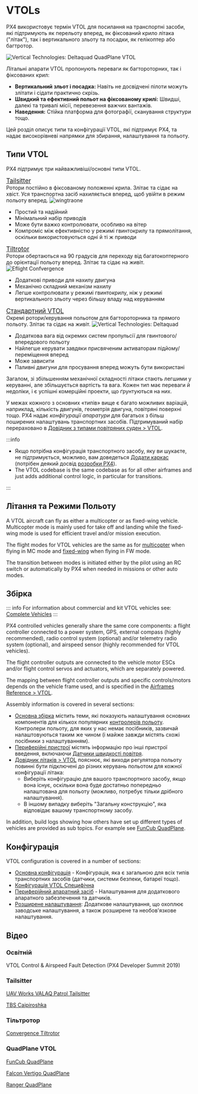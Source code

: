 # VTOLs

PX4 використовує термін VTOL для посилання на транспортні засоби, які підтримують як перельоту вперед, як фіксований крило літака ("літак"), так і вертикального зльоту та посадки, як гелікоптер або багтротор.

![Vertical Technologies: Deltaquad QuadPlane VTOL](../../assets/airframes/vtol/vertical_technologies_deltaquad/hero.jpg)

Літальні апарати VTOL пропонують переваги як багтороторних, так і фіксованих крил:

- **Вертикальний зльот і посадка:** Навіть не досвідчені пілоти можуть злітати і сідати практично скрізь.
- **Швидкий та ефективний польот на фіксованому крилі:** Швидші, далекі та тривалі місії, перевезення важчих вантажів.
- **Наведення:** Стійка платформа для фотографії, сканування структури тощо.

Цей розділ описує типи та конфігурації VTOL, які підтримує PX4, та надає високорівневі напрямки для збирання, налаштування та польоту.

## Типи VTOL

PX4 підтримує три найважливіші/основні типи VTOL.

<div class="grid_wrapper three_column">
  <div class="grid_item">
    <div class="grid_item_heading"><a href="tailsitter.html" title="Tailsitter"><big>Tailsitter</big></a></div>
    <div class="grid_text">
    Ротори постійно в фіксованому положенні крила.
    Злітає та сідає на хвіст. Уся транспортна засіб нахиляється вперед, щоб увійти в режим польоту вперед.
    <img src="../../assets/airframes/vtol/wingtraone/hero.jpg" title="wingtraone" />
    <ul>
      <li>Простий та надійний</li>
      <li>Мінімальний набір приводів</li>
      <li>Може бути важко контролювати, особливо на вітер</li>
      <li>Компроміс між ефективністю у режимі гвинтокрилу та прямолітання, оскільки використовуються одні й ті ж приводи</li>
    </ul>
    </div>
  </div>
<div class="grid_item">
  <div class="grid_item_heading"><a href="tiltrotor.html" title="Tiltrotor"><big>Tiltrotor</big></a></div>
  Ротори обертаються на 90 градусів для переходу від багатокоптерного до орієнтації польоту вперед.
  Злітає та сідає на живіт.
  <div class="grid_text">
  <img src="../../assets/airframes/vtol/eflite_convergence_pixfalcon/hero.jpg" title="Eflight Confvergence" />
  <ul>
    <li>Додаткові приводи для нахилу двигуна</li>
    <li>Механічно складний механізм нахилу</li>
    <li>Легше контролювати у режимі гвинтокрилу, ніж у режимі вертикального зльоту через більшу владу над керуванням</li>
  </ul>
  </div>
</div>
<div class="grid_item">
  <div class="grid_item_heading"><a href="standardvtol.html" title="Standard VTOL"><big>Стандартний VTOL</big></a></div>
  <div class="grid_text">
  Окремі ротори/керування польотом для багтороторника та прямого польоту. Злітає та сідає на живіт.
  <img src="../../assets/airframes/vtol/vertical_technologies_deltaquad/hero_small.png" title="Vertical Technologies: Deltaquad" />
  <ul>
    <li>Додаткова вага від окремих систем пропульсії для гвинтового/впередового польоту</li>
    <li>Найлегше керувати завдяки присвяченим активаторам підйому/переміщення вперед</li>
    <li>Може зависити</li>
    <li>Паливні двигуни для просування вперед можуть бути використані</li>
  </ul>
  </div>
 </div>
</div>

Загалом, зі збільшенням механічної складності літаки стають легшими у керуванні, але збільшується вартість та вага. Кожен тип має переваги й недоліки, і є успішні комерційні проекти, що ґрунтуються на них.

У межах кожного з основних «типів» вище є багато можливих варіацій, наприклад, кількість двигунів, геометрія двигуна, повітряні поверхні тощо. PX4 надає _конфігурації апаратури_ для багатьох з більш поширених налаштувань транспортних засобів. Підтримуваний набір перераховано в [Довідник з типами повітряних суден > VTOL](../airframes/airframe_reference.md#vtol).

:::info

- Якщо потрібна конфігурація транспортного засобу, яку ви шукаєте, не підтримується, можливо, вам доведеться [Додати каркас](../dev_airframes/adding_a_new_frame.md) (потрібен деякий досвід [розробки PX4](../development/development.md)).
- The VTOL codebase is the same codebase as for all other airframes and just adds additional control logic, in particular for transitions.

:::

## Літання та Режими Польоту

A VTOL aircraft can fly as either a multicopter or as fixed-wing vehicle. Multicopter mode is mainly used for take off and landing while the fixed-wing mode is used for efficient travel and/or mission execution.

The flight modes for VTOL vehicles are the same as for [multicopter](../flight_modes_mc/index.md) when flying in MC mode and [fixed-wing](../flight_modes_fw/index.md) when flying in FW mode.

The transition between modes is initiated either by the pilot using an RC switch or automatically by PX4 when needed in missions or other auto modes.

## Збірка

::: info For information about commercial and kit VTOL vehicles see: [Complete Vehicles](../complete_vehicles/index.md) :::

PX4 controlled vehicles generally share the same core components: a flight controller connected to a power system, GPS, external compass (highly recommended), radio control system (optional) and/or telemetry radio system (optional), and airspeed sensor (highly recommended for VTOL vehicles).

The flight controller outputs are connected to the vehicle motor ESCs and/or flight control servos and actuators, which are separately powered.

The mapping between flight controller outputs and specific controls/motors depends on the vehicle frame used, and is specified in the [Airframes Reference > VTOL](../airframes/airframe_reference.md#vtol).

Assembly information is covered in several sections:

- [Основна збірка](../assembly/index.md) містить теми, які показують налаштування основних компонентів для кількох популярних [контролерів польоту](../flight_controller/index.md). Контролери польоту, для яких у нас немає посібників, зазвичай налаштовуються таким же чином (і майже завжди містять схожі посібники з налаштуванням).
- [Периферійні пристрої](../peripherals/index.md) містять інформацію про інші пристрої введення, включаючи [Датчики швидкості повітря](../sensor/airspeed.md).
- [Довідник літаків > VTOL](../airframes/airframe_reference.md#vtol) пояснює, які виходи регулятора польоту повинні бути підключені до різних керувань польотом для кожної конфігурації літака:
  - Виберіть конфігурацію для вашого транспортного засобу, якщо вона існує, оскільки вона буде достатньо попередньо налаштована для польоту (можливо, потребує тільки дрібного налаштування).
  - В іншому випадку виберіть "Загальну конструкцію", яка відповідає вашому транспортному засобу.

In addition, build logs showing how others have set up different types of vehicles are provided as sub topics. For example see [FunCub QuadPlane](../frames_vtol/vtol_quadplane_fun_cub_vtol_pixhawk.md).

## Конфігурація

VTOL configuration is covered in a number of sections:

- [Основна конфігурація](../config/index.md) - Конфігурація, яка є загальною для всіх типів транспортних засобів (датчики, системи безпеки, батареї тощо).
- [Конфігурація VTOL Специфічна](../config_vtol/index.md)
- [Периферійний апаратний засіб](../peripherals/index.md) - Налаштування для додаткового апаратного забезпечення та датчиків.
- [Розширене налаштування](../advanced_config/index.md): Додаткове налаштування, що охоплює заводське налаштування, а також розширене та необов'язкове налаштування.

## Відео

### Освітній

VTOL Control & Airspeed Fault Detection (PX4 Developer Summit 2019)

<lite-youtube videoid="37BIBAzD6fE" title="VTOL control and airspeed fault detection"/>

<!-- 20190704 -->

### Tailsitter

[UAV Works VALAQ Patrol Tailsitter](https://www.valaqpatrol.com/valaq_patrol_technical_data/)

<lite-youtube videoid="pWt6uoqpPIw" title="UAV Works VALAQ"/>

[TBS Caipiroshka](../frames_vtol/vtol_tailsitter_caipiroshka_pixracer.md)

<lite-youtube videoid="acG0aTuf3f8" title="PX4 VTOL - Call for Testpilots"/>

### Тільтротор

[Convergence Tiltrotor](../frames_vtol/vtol_tiltrotor_eflite_convergence_pixfalcon.md)

<lite-youtube videoid="E61P2f2WPNU" title="E-flite Convergence Autonomous Mission Flight"/>

### QuadPlane VTOL

[FunCub QuadPlane](../frames_vtol/vtol_quadplane_fun_cub_vtol_pixhawk.md)

<lite-youtube videoid="4K8yaa6A0ks" title="Fun Cub PX4 VTOL Maiden"/>

[Falcon Vertigo QuadPlane](../frames_vtol/vtol_quadplane_falcon_vertigo_hybrid_rtf_dropix.md)

<lite-youtube videoid="h7OHTigtU0s" title="PX4 Vtol test"/>

[Ranger QuadPlane](../frames_vtol/vtol_quadplane_volantex_ranger_ex_pixhawk.md)

<lite-youtube videoid="7tGXkW6d3sA" title="PX4 Autopilot - Experimental VTOL with Pixhawk and U-Blox M8N GPS"/>
